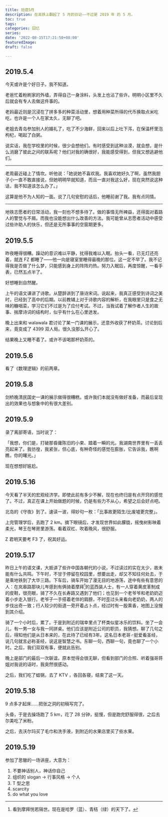 ```yaml
---
title: 拾遗5月
description: 在高铁上翻起了 5 月的日记——不过是 2019 年 的 5 月。
toc: true
tags: 
categories: 回忆
series:
date: '2022-08-15T17:21:50+08:00'
featuredImage:
draft: false

---
```




## 2019.5.4

今天或许是个好日子。我不知道。

老爸忙着粉刷家的外墙，弄得自己一身涂料，头发上也沾了些许。明明小区里不久后就会有专人去做这件事的。

老妈最近则是沉浸在了拼多多的种菜活动里，想着用种菜所得的代币换取点米吃吃，也许是一个人在家太久，无聊了吧。

老姐去青岛参加别人的婚礼了，吃了不少海鲜，回来以后上吐下泻，在保温杯里泡枸杞，喝起了白粥。

说实话，我在学校里的时候，很少会想他们。有时感受到这种淡漠，就会想，是什么消磨了彼此之间的联系呢？他们对我的确很好，我能感受得到，但我又想逃避他们。

---

老周最近碰上了情坎。听他说：「她说她不喜欢我。我喜欢她好久了啊，虽然我胆子小一直不敢直接说，但她明明早就知道，而且一直对我这么好，现在突然说这种话，我不知道该怎么办了。」

这算是他不为人知的一面。说了几句安慰的话后，他睡前谢了我。我有点同情。

---

地铁志愿者的日常活动，我一刻也不想多待了。做的事情无所裨益，还得面对着路人的警觉与不屑。而我也没能想出什么改善的方法。我可能曾从志愿者活动中感受过些许助人的快乐，但还是无所事事的空窗期更多。

## 2019.5.5

昨夜睡得很糟。躁动的意识难以平静，扰得我难以入眠。抬头一看，已无灯还亮着，就连 FZ 都睡了——他一向是寝室里睡得最晚的那位。这一定不早了。我不记得我是否做了什么梦，只能感到身上的阵阵灼热。努力入眠后，再度惊醒，一看手表，已然五点半了。

好想睡到自然醒。

上午的语文课讲了诗歌。从楚辞讲到了唐诗宋词。说起来，我真正感受到诗词之美时，已经到了高中的后期。以前教辅上对于诗歌内容的解析，在我眼里只是食之无味的糠咽菜，学习它们不过是为了应付考试。不过，当我试着了解作者人生的故事、揣摩诗词的结构时，似乎有什么在心里迸发。

晚上出来和 walawala 君讨论了某一门课的展示，还意外收获了杯奶茶。讨论到后来，竟变成了 4399 双人局。很久没那么开心了。

结果晚上又睡不着了。或许不该喝那杯奶茶的。

## 2019.5.6

看了《数理逻辑》的前两章。

## 2019.5.8

剑桥晚清民国史一课的展示做得很糟糕。或许我们本就没有做好准备，而最后呈现出的效果也与想象中的有很大差别。

## 2019.5.9

录了离部寄语，当时说了：

「我想，你们是，打破那昏庸陈旧的小束、踏着一瞬的光。我湖南世界里有一丢丢亮起来了。我彷徨，我紧张，但心底，有种奇怪的感觉在膨胀，它告诉我，瞧啊瞧，你的曙光。」

现在想想好尴尬。

## 2019.5.16

今天看了半天的宏观经济学。即使此前有多少不解，现在也终归是有点开窍的感觉了。不过，真正在课上开始做题的时候，仍是有些力不从心，希望之后会好点吧。

北岛的《守夜》到了。速读一波，得妙句一枚：「比事故更陌生/比废墟更完整」。

上完管理学后，去跑了 2 km。摘下眼镜后，才发现世界如此朦胧，摇曳树影映着柔光，琴王在琴房里游荡。看着双杠、吹着晚风，很舒服。

Z 君明天要考 F3 了，祝其好运。

## 2019.5.17

昨日上午的语文课，大抵讲了些许中国各朝代的小说，不过读过的实在太少，故未能有什么共鸣。下午时，不甘于停留在校园里，想要出走，却又不知往何处去，于是乘地铁到了大华三路。下车后，骑车开始了漫无目的地游荡，途中有些有意思的人：在岚皋路那块儿岑感到有俩骑着摩拜[^1]的蓝西装人士，有一人穿着黄皮革制成的皮鞋，很亮眼，骑了不久在长寿路又遇到了他们；也见到一个老爷爷和老奶奶迈着小步走入银行。老爷子一手搭着老伴的肩膀，不时歪过头来看向老奶奶，两人的步伐出奇一致；行人较少的街道一旁开着占卜点，经过时有一股熏香，地图上没搜到其介绍。

骑了一个小时后，累了。于是到附近的瑞幸里点了杯类似星冰乐的饮料。坐了一会儿，有一男一女与我一同拼桌。他们应该是附近公司的职员，我猜想。聊了几句之后，得知他们是从日本来的，在此待了已经有3年。这名日本老哥♂挺爱看圣经，说几句就言必称圣经，说这是智慧之书。东聊一句，西聊一句，竟也聊了一个小时。之后，我们双双有事，便就此告别。

晚上是部门的最后一次联谊。原本觉得会很无聊，但看到部门的合照、听着强哥蒋姐对我说的话时，我突然很感动。

之后，我们吃了蛙锅，去了 KTV ，各回各寝，结束了这一天。

## 2019.5.18

9 点多才起床……把张之洞的初稿写完了。

头昏，于是去操场跑了 5 km，花了 28 分钟，挺慢，但是跑完舒服得很，之后去尔美吃了米粉。

之后，去沃尔玛买了毛巾和洗手液，到附近的水果店里买了些水果。

## 2019.5.19

参加了思辙的一场讲座，大意为：

1. 不要神话别人，神话你自己
2. 组织的 slogan -> 行事风格 -> 个人
3. T 型之思
4. scarcity
5. do what you love

[^1]: 看到摩拜恍若隔世。现在是哈罗（蓝）、青桔（绿）的天下了。
